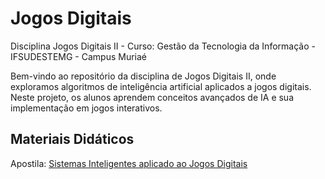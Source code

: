 # Jogos Digitais
Disciplina Jogos Digitais II - Curso: Gestão da Tecnologia da Informação - IFSUDESTEMG - Campus Muriaé

Bem-vindo ao repositório da disciplina de Jogos Digitais II, onde exploramos algoritmos de inteligência artificial aplicados a jogos digitais. Neste projeto, os alunos aprendem conceitos avançados de IA e sua implementação em jogos interativos.

## Materiais Didáticos
Apostila: [Sistemas Inteligentes aplicado ao Jogos Digitais](https://www.overleaf.com/read/krkddgyfqxgb)
